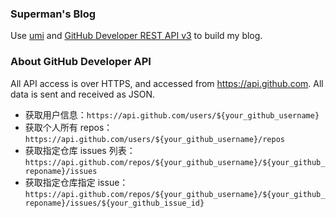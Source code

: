 ### Superman's Blog

Use [umi](https://umijs.org/zh/guide/) and [GitHub Developer REST API v3](https://developer.github.com/v3/) to build my blog.

### About GitHub Developer API

All API access is over HTTPS, and accessed from https://api.github.com. All data is sent and received as JSON.

* 获取用户信息：`https://api.github.com/users/${your_github_username}`
* 获取个人所有 repos：`https://api.github.com/users/${your_github_username}/repos`
* 获取指定仓库 issues 列表：`https://api.github.com/repos/${your_github_username}/${your_github_reponame}/issues`
* 获取指定仓库指定 issue：`https://api.github.com/repos/${your_github_username}/${your_github_reponame}/issues/${your_github_issue_id}`
